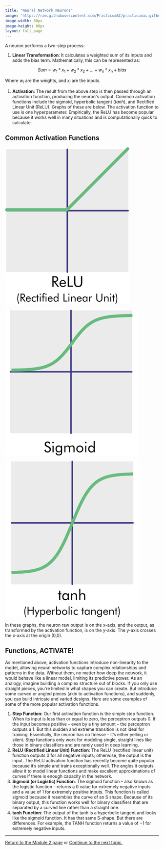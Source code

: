 ```yaml
---
title: "Neural Network Neurons"
image: 'https://raw.githubusercontent.com/PracticumAI/practicumai.github.io/main/images/icons/practicumai_deep_learning.png'
image-width: 80px
image-height: 80px
layout: full_page
---
```


A neuron performs a two-step process:

1. **Linear Transformation**: It calculates a weighted sum of its inputs and adds the bias term. Mathematically, this can be represented as:

  $$Sum = w_1 * x_1 + w_2 * x_2 + ... + w_n * x_n + bias$$

Where $w_i$ are the weights, and $x_i$ are the inputs.

1. **Activation**: The result from the above step is then passed through an activation function, producing the neuron's output. Common activation functions include the sigmoid, hyperbolic tangent (*tanh*), and Rectified Linear Unit (ReLU). Graphs of these are below. The activation function to use is one hyperparameter. Empirically, the ReLU has become popular because it works well in many situations and is computationally quick to calculate.

## Common Activation Functions

![A graph of the ReLU activation function. For neuron output values that are negative, the ReLU passes 0. For output values that are positive, the ReLU passes the value unchanged.](/images/ReLU_activation.png)

![A graph of the sigmoid activation function. Output values are between 0 and 1 with an S-shape.](/images/sigmoid_activation.png)

![A graph of the tanh activation function. This activation function uses the hyperbolic tangent to transform the neuron output values. Like the sigmoid, the function has an S-shape, but values are not constrained to be between 0 and 1.](/images/tanh_activation.png)

In these graphs, the neuron raw output is on the x-axis, and the output, as transformed by the activation function, is on the y-axis. The y-axis crosses the x-axis at the origin (0,0).

## Functions, ACTIVATE!

As mentioned above, activation functions introduce non-linearity to the model, allowing neural networks to capture complex relationships and patterns in the data. Without them, no matter how deep the network, it would behave like a linear model, limiting its predictive power. As an analogy, imagine building a complex structure out of blocks. If you only use straight pieces, you're limited in what shapes you can create. But introduce some curved or angled pieces (akin to activation functions), and suddenly, you can build intricate and varied designs. Here are some examples of some of the more popular activation functions.

1. **Step Function:** Our first activation function is the simple step function. When its input is less than or equal to zero, the perceptron outputs 0.  If the input becomes positive – even by a tiny amount – the perceptron outputs a 1.  But this sudden and extreme transition is not ideal for training.  Essentially, the neuron has no finesse – it’s either yelling or silent. Step functions only work for modeling single, straight lines like those in binary classifiers and are rarely used in deep learning.
1. **ReLU (Rectified Linear Unit) Function**: The ReLU (rectified linear unit) function outputs 0 for all negative inputs; otherwise, the output is the input. The ReLU activation function has recently become quite popular because it’s simple and trains exceptionally well. The angles it outputs allow it to model linear functions and make excellent approximations of curves if there is enough capacity in the network.
1. **Sigmoid (or Logistic) Function**: The sigmoid function – also known as the logistic function – returns a 0 value for extremely negative inputs and a value of 1 for extremely positive inputs. This function is called sigmoid because it resembles the curve of an S shape. Because of its binary output, this function works well for binary classifiers that are separated by a curved line rather than a straight one.
1. **tanh Function**: The output of the tanh is a hyperbolic tangent and looks like the sigmoid function. It has that same S-shape.  But there are differences.  For example, the TANH function returns a value of −1 for extremely negative inputs.

---

[Return to the Module 2 page](/deep_learning/02_dl_open_machine/) or [Continue to the next topic.](/deep_learning/02.3_where_do_weights_come_from/)